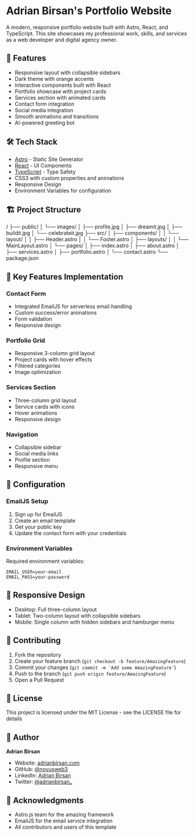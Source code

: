 # Adrian Birsan's Portfolio Website

A modern, responsive portfolio website built with Astro, React, and TypeScript. This site showcases my professional work, skills, and services as a web developer and digital agency owner.

## 🚀 Features

- Responsive layout with collapsible sidebars
- Dark theme with orange accents
- Interactive components built with React
- Portfolio showcase with project cards
- Services section with animated cards
- Contact form integration
- Social media integration
- Smooth animations and transitions
- AI-powered greeting bot

## 🛠️ Tech Stack

- [Astro](https://astro.build) - Static Site Generator
- [React](https://reactjs.org) - UI Components
- [TypeScript](https://www.typescriptlang.org) - Type Safety
- CSS3 with custom properties and animations
- Responsive Design
- Environment Variables for configuration

## 🏗️ Project Structure

/
├── public/
│ └── images/
│ ├── profile.jpg
│ ├── dreamit.jpg
│ ├── buildit.jpg
│ └── celebrateit.jpg
├── src/
│ ├── components/
│ │ └── layout/
│ │ ├── Header.astro
│ │ └── Footer.astro
│ ├── layouts/
│ │ └── MainLayout.astro
│ └── pages/
│ ├── index.astro
│ ├── about.astro
│ ├── services.astro
│ ├── portfolio.astro
│ └── contact.astro
└── package.json

## 🎨 Key Features Implementation

### Contact Form
- Integrated EmailJS for serverless email handling
- Custom success/error animations
- Form validation
- Responsive design

### Portfolio Grid
- Responsive 3-column grid layout
- Project cards with hover effects
- Filtered categories
- Image optimization

### Services Section
- Three-column grid layout
- Service cards with icons
- Hover animations
- Responsive design

### Navigation
- Collapsible sidebar
- Social media links
- Profile section
- Responsive menu

## 🔧 Configuration

### EmailJS Setup
1. Sign up for EmailJS
2. Create an email template
3. Get your public key
4. Update the contact form with your credentials

### Environment Variables
Required environment variables:

```env
EMAIL_USER=your-email
EMAIL_PASS=your-password
```

## 📱 Responsive Design

- Desktop: Full three-column layout
- Tablet: Two-column layout with collapsible sidebars
- Mobile: Single column with hidden sidebars and hamburger menu

## 🤝 Contributing

1. Fork the repository
2. Create your feature branch (`git checkout -b feature/AmazingFeature`)
3. Commit your changes (`git commit -m 'Add some AmazingFeature'`)
4. Push to the branch (`git push origin feature/AmazingFeature`)
5. Open a Pull Request

## 📄 License

This project is licensed under the MIT License - see the LICENSE file for details

## 👤 Author

**Adrian Birsan**
- Website: [adrianbirsan.com](https://adrianbirsan.com)
- GitHub: [@novusweb3](https://github.com/novusweb3)
- LinkedIn: [Adrian Birsan](https://www.linkedin.com/in/adrianbirsan/)
- Twitter: [@adrianbirsan_](https://twitter.com/adrianbirsan_)

## 🙏 Acknowledgments

- Astro.js team for the amazing framework
- EmailJS for the email service integration
- All contributors and users of this template


